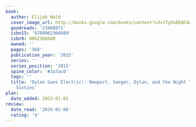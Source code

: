 ```yaml
---
book:
  author: Elijah Wald
  cover_image_url: http://books.google.com/books/content?id=iTy5oQEACAAJ&printsec=frontcover&img=1&zoom=1&source=gbs_api
  goodreads: '23460971'
  isbn13: '9780062366689'
  isbn9: 0062366688
  owned: ''
  pages: '368'
  publication_year: '2015'
  series: ''
  series_position: '2015'
  spine_color: '#3a7ac0'
  tags: ''
  title: 'Dylan Goes Electric!: Newport, Seeger, Dylan, and the Night That Split the
    Sixties'
plan:
  date_added: 2023-01-01
review:
  date_read: '2016-02-06'
  rating: '4'
---
```

